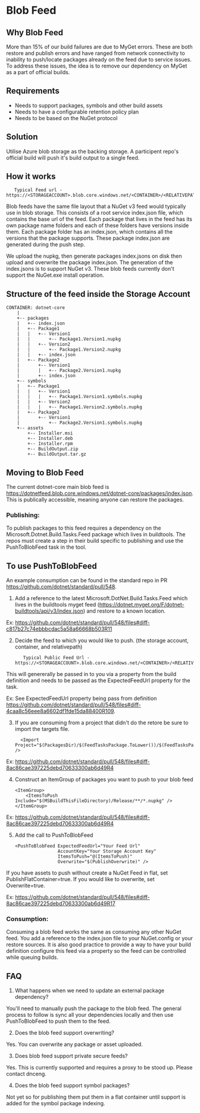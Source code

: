 # Blob Feed

## Why Blob Feed
More than 15% of our build failures are due to MyGet errors. These are both restore and publish errors and have ranged from network connectivity to inability to push/locate packages already on the feed due to service issues.
To address these issues, the idea is to remove our dependency on MyGet as a part of official builds.

## Requirements
 * Needs to support packages, symbols and other build assets
 * Needs to have a configurable retention policy plan
 * Needs to be based on the NuGet protocol

## Solution
Utilise Azure blob storage as the backing storage. A participent repo's official build will push it's build output to a single feed.

## How it works
```
   Typical Feed url - https://<STORAGEACCOUNT>.blob.core.windows.net/<CONTAINER>/<RELATIVEPATH>/index.json
```
Blob feeds have the same file layout that a NuGet v3 feed would typically use in blob storage. This consists of a root service index.json file, which contains the base url of the feed. Each package that lives in the feed has its own package name folders and each of these folders have versions inside them. Each package folder has an index.json, which contains all the versions that the package supports. These package index.json are generated during the push step.

We upload the nupkg, then generate packages index.jsons on disk then upload and overwrite the package index.json. The generation of the index.jsons is to support NuGet v3. These blob feeds currently don't support the NuGet.exe install operation.

## Structure of the feed inside the Storage Account

```
CONTAINER: dotnet-core
    |
    +-- packages
    |   +-- index.json
    |   +-- Package1
    |   |   +-- Version1
    |   |       +-- Package1.Version1.nupkg
    |   |   +-- Version2
    |   |       +-- Package1.Version2.nupkg
    |   |   +-- index.json
    |   +-- Package2
    |       +-- Version1
    |       |   +-- Package2.Version1.nupkg
    |       +-- index.json
    +-- symbols
    |   +-- Package1
    |   |   +-- Version1
    |   |   |   +-- Package1.Version1.symbols.nupkg
    |   |   +-- Version2
    |   |   |   +-- Package1.Version2.symbols.nupkg
    |   +-- Package2
    |       +-- Version1
    |           +-- Package2.Version1.symbols.nupkg
    +-- assets
        +-- Installer.msi
        +-- Installer.deb
        +-- Installer.rpm
        +-- BuildOutput.zip
        +-- BuildOutput.tar.gz
```

## Moving to Blob Feed

The current dotnet-core main blob feed is https://dotnetfeed.blob.core.windows.net/dotnet-core/packages/index.json. This is publically accessible, meaning anyone can restore the packages.

### Publishing:

To publish packages to this feed requires a dependency on the Microsoft.Dotnet.Build.Tasks.Feed package which lives in buildtools. The repos must create a step in their build specific to publishing and use the PushToBlobFeed task in the tool.

## To use PushToBlobFeed

An example consumption can be found in the standard repo in PR https://github.com/dotnet/standard/pull/548.

1. Add a reference to the latest Microsoft.DotNet.Build.Tasks.Feed which lives in the buildtools myget feed (https://dotnet.myget.org/F/dotnet-buildtools/api/v3/index.json) and restore to a known location.

Ex: https://github.com/dotnet/standard/pull/548/files#diff-c817b27c74ebbbcdac5a58a66668b503R11

2. Decide the feed to which you would like to push. (the storage account, container, and relativepath)

    ```
       Typical Public Feed Url - https://<STORAGEACCOUNT>.blob.core.windows.net/<CONTAINER>/<RELATIVEPATH>/index.json
    ```
This will genererally be passed in to you via a property from the build definition and needs to be passed as the ExpectedFeedUrl
property for the task.

Ex: See ExpectedFeedUrl property being pass from definition https://github.com/dotnet/standard/pull/548/files#diff-4caa8c56eee8a6602df1fde15da88400R109.

3. If you are consuming from a project that didn't do the retore be sure to import the targets file.

    ```
      <Import Project="$(PackagesDir)/$(FeedTasksPackage.ToLower())/$(FeedTasksPackageVersion)/build/$(FeedTasksPackage).targets" />
    ```
Ex: https://github.com/dotnet/standard/pull/548/files#diff-8ac86cae397225debd70633300ab6d49R4


4. Construct an ItemGroup of packages you want to push to your blob feed

    ```
    <ItemGroup>
        <ItemsToPush Include="$(MSBuildThisFileDirectory)/Release/**/*.nupkg" />
    </ItemGroup>
    ```
Ex: https://github.com/dotnet/standard/pull/548/files#diff-8ac86cae397225debd70633300ab6d49R4

5.  Add the call to PushToBlobFeed
    ```
    <PushToBlobFeed ExpectedFeedUrl="Your Feed Url"
                    AccountKey="Your Storage Account Key"
                    ItemsToPush="@(ItemsToPush)"
                    Overwrite="$(PublishOverwrite)" />
    ```
If you have assets to push without create a NuGet Feed in flat, set PublishFlatContainer=true.
If you would like to overwrite, set Overwrite=true.

Ex: https://github.com/dotnet/standard/pull/548/files#diff-8ac86cae397225debd70633300ab6d49R17

### Consumption:

Consuming a blob feed works the same as consuming any other NuGet feed. You add a reference to the index.json file to your
NuGet.config or your restore sources. It is also good practice to provide a way to have your build definition configure this
feed via a property so the feed can be controlled while queuing builds.

## FAQ

1. What happens when we need to update an external package dependency?

You'll need to manually push the package to the blob feed. The general process to follow is sync all your dependencies locally and then use PushToBlobFeed to push them to the feed.

2. Does the blob feed support overwriting?

Yes. You can overwrite any package or asset uploaded.

3. Does blob feed support private secure feeds?

Yes. This is currently supported and requires a proxy to be stood up. Please contact dnceng.

4. Does the blob feed support symbol packages?

Not yet so for publishing them put them in a flat container until support is added for the symbol package indexing.